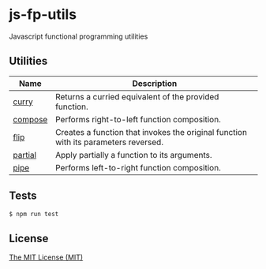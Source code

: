 # js-fp-utils

Javascript functional programming utilities

## Utilities

| Name | Description |
|------|-------------|
| [curry](https://github.com/georapbox/js-fp-utils/tree/master/src/curry) | Returns a curried equivalent of the provided function. |
| [compose](https://github.com/georapbox/js-fp-utils/tree/master/src/compose) | Performs right-to-left function composition. |
| [flip](https://github.com/georapbox/js-fp-utils/tree/master/src/flip) | Creates a function that invokes the original function with its parameters reversed. |
| [partial](https://github.com/georapbox/js-fp-utils/tree/master/src/partial) | Apply partially a function to its arguments. |
| [pipe](https://github.com/georapbox/js-fp-utils/tree/master/src/pipe) | Performs left-to-right function composition. |

## Tests

```sh
$ npm run test
```

## License

[The MIT License (MIT)](https://georapbox.mit-license.org/@2019)
